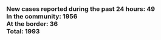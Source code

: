 ### New cases reported during the past 24 hours: 49<br/>In the community: 1956<br/>At the border: 36<br/>Total: 1993